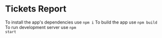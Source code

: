 # Tickets Report
To install the app's dependencies use <code>npm i</code>
To build the app use <code>npm build</code>
To run development server use <code>npm start</code>
